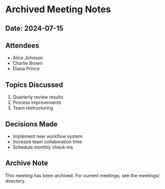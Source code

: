 # Archived Meeting Notes

## Date: 2024-07-15

## Attendees
- Alice Johnson
- Charlie Brown
- Diana Prince

## Topics Discussed
1. Quarterly review results
2. Process improvements
3. Team restructuring

## Decisions Made
- Implement new workflow system
- Increase team collaboration time
- Schedule monthly check-ins

## Archive Note
This meeting has been archived. For current meetings, see the meetings/ directory.
